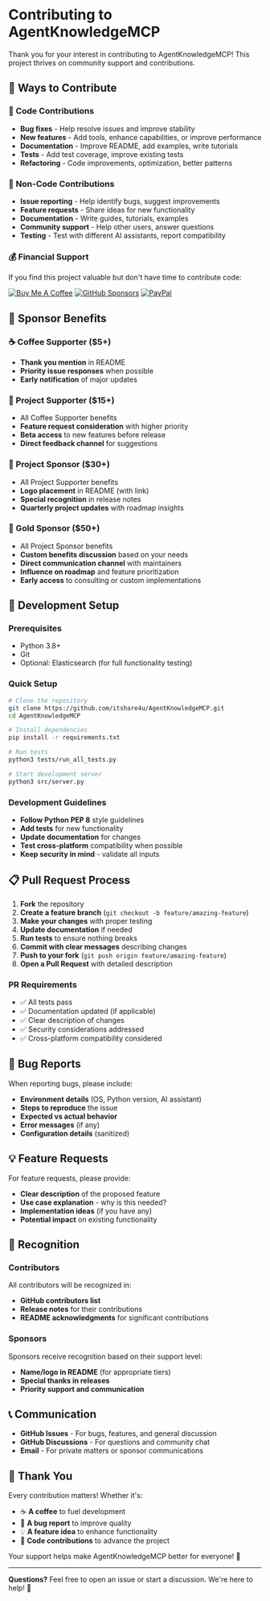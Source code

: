 # Contributing to AgentKnowledgeMCP

Thank you for your interest in contributing to AgentKnowledgeMCP! This project thrives on community support and contributions.

## 🤝 Ways to Contribute

### 🔧 Code Contributions
- **Bug fixes** - Help resolve issues and improve stability
- **New features** - Add tools, enhance capabilities, or improve performance
- **Documentation** - Improve README, add examples, write tutorials
- **Tests** - Add test coverage, improve existing tests
- **Refactoring** - Code improvements, optimization, better patterns

### 📝 Non-Code Contributions
- **Issue reporting** - Help identify bugs, suggest improvements
- **Feature requests** - Share ideas for new functionality
- **Documentation** - Write guides, tutorials, examples
- **Community support** - Help other users, answer questions
- **Testing** - Test with different AI assistants, report compatibility

### 💰 Financial Support
If you find this project valuable but don't have time to contribute code:

[![Buy Me A Coffee](https://img.shields.io/badge/Buy%20Me%20A%20Coffee-ffdd00?style=for-the-badge&logo=buy-me-a-coffee&logoColor=black)](https://coff.ee/itshare4u)
[![GitHub Sponsors](https://img.shields.io/badge/GitHub%20Sponsors-EA4AAA?style=for-the-badge&logo=githubsponsors&logoColor=white)](https://github.com/sponsors/itshare4u)
[![PayPal](https://img.shields.io/badge/PayPal-00457C?style=for-the-badge&logo=paypal&logoColor=white)](https://paypal.me/itshare4u)

## 🎁 Sponsor Benefits

### ☕ Coffee Supporter ($5+)
- **Thank you mention** in README
- **Priority issue responses** when possible
- **Early notification** of major updates

### 🚀 Project Supporter ($15+)
- All Coffee Supporter benefits
- **Feature request consideration** with higher priority
- **Beta access** to new features before release
- **Direct feedback channel** for suggestions

### 💎 Project Sponsor ($30+)
- All Project Supporter benefits
- **Logo placement** in README (with link)
- **Special recognition** in release notes
- **Quarterly project updates** with roadmap insights

### 🌟 Gold Sponsor ($50+)
- All Project Sponsor benefits
- **Custom benefits discussion** based on your needs
- **Direct communication channel** with maintainers
- **Influence on roadmap** and feature prioritization
- **Early access** to consulting or custom implementations

## 🚀 Development Setup

### Prerequisites
- Python 3.8+
- Git
- Optional: Elasticsearch (for full functionality testing)

### Quick Setup
```bash
# Clone the repository
git clone https://github.com/itshare4u/AgentKnowledgeMCP.git
cd AgentKnowledgeMCP

# Install dependencies
pip install -r requirements.txt

# Run tests
python3 tests/run_all_tests.py

# Start development server
python3 src/server.py
```

### Development Guidelines
- **Follow Python PEP 8** style guidelines
- **Add tests** for new functionality
- **Update documentation** for changes
- **Test cross-platform** compatibility when possible
- **Keep security in mind** - validate all inputs

## 📋 Pull Request Process

1. **Fork** the repository
2. **Create a feature branch** (`git checkout -b feature/amazing-feature`)
3. **Make your changes** with proper testing
4. **Update documentation** if needed
5. **Run tests** to ensure nothing breaks
6. **Commit with clear messages** describing changes
7. **Push to your fork** (`git push origin feature/amazing-feature`)
8. **Open a Pull Request** with detailed description

### PR Requirements
- ✅ All tests pass
- ✅ Documentation updated (if applicable)
- ✅ Clear description of changes
- ✅ Security considerations addressed
- ✅ Cross-platform compatibility considered

## 🐛 Bug Reports

When reporting bugs, please include:
- **Environment details** (OS, Python version, AI assistant)
- **Steps to reproduce** the issue
- **Expected vs actual behavior**
- **Error messages** (if any)
- **Configuration details** (sanitized)

## 💡 Feature Requests

For feature requests, please provide:
- **Clear description** of the proposed feature
- **Use case explanation** - why is this needed?
- **Implementation ideas** (if you have any)
- **Potential impact** on existing functionality

## 🌟 Recognition

### Contributors
All contributors will be recognized in:
- **GitHub contributors list**
- **Release notes** for their contributions
- **README acknowledgments** for significant contributions

### Sponsors
Sponsors receive recognition based on their support level:
- **Name/logo in README** (for appropriate tiers)
- **Special thanks in releases**
- **Priority support and communication**

## 📞 Communication

- **GitHub Issues** - For bugs, features, and general discussion
- **GitHub Discussions** - For questions and community chat
- **Email** - For private matters or sponsor communications

## 🙏 Thank You

Every contribution matters! Whether it's:
- ☕ **A coffee** to fuel development
- 🐛 **A bug report** to improve quality
- 💡 **A feature idea** to enhance functionality
- 🔧 **Code contributions** to advance the project

Your support helps make AgentKnowledgeMCP better for everyone! 🚀

---

**Questions?** Feel free to open an issue or start a discussion. We're here to help! 💬
